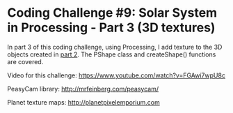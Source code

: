 # Coding Challenge #9: Solar System in Processing - Part 3 (3D textures)

In part 3 of this coding challenge, using Processing, I add texture to the 3D objects created in [part 2](https://github.com/CodingTrain/Rainbow-Code/tree/master/challenges/CC_008_SolarSystemGenerator3D). The PShape class and createShape() functions are covered.

Video for this challenge: https://www.youtube.com/watch?v=FGAwi7wpU8c

PeasyCam library: http://mrfeinberg.com/peasycam/

Planet texture maps: http://planetpixelemporium.com
